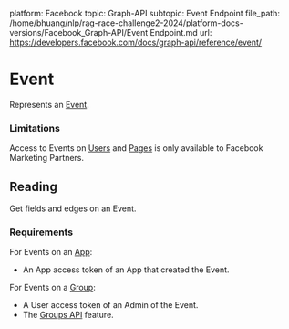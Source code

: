 platform: Facebook
topic: Graph-API
subtopic: Event Endpoint
file_path: /home/bhuang/nlp/rag-race-challenge2-2024/platform-docs-versions/Facebook_Graph-API/Event Endpoint.md
url: https://developers.facebook.com/docs/graph-api/reference/event/

# Event

Represents an [Event](https://www.facebook.com/help/572885262883136/).

### Limitations

Access to Events on [Users](https://developers.facebook.com/docs/graph-api/reference/user) and [Pages](https://developers.facebook.com/docs/graph-api/reference/page) is only available to Facebook Marketing Partners.

## Reading

Get fields and edges on an Event.

### Requirements

For Events on an [App](https://developers.facebook.com/docs/graph-api/reference/application):

* An App access token of an App that created the Event.

For Events on a [Group](https://developers.facebook.com/docs/graph-api/reference/group):

* A User access token of an Admin of the Event.
* The [Groups API](https://developers.facebook.com/docs/apps/review/feature#reference-GROUPS_ACCESS) feature.